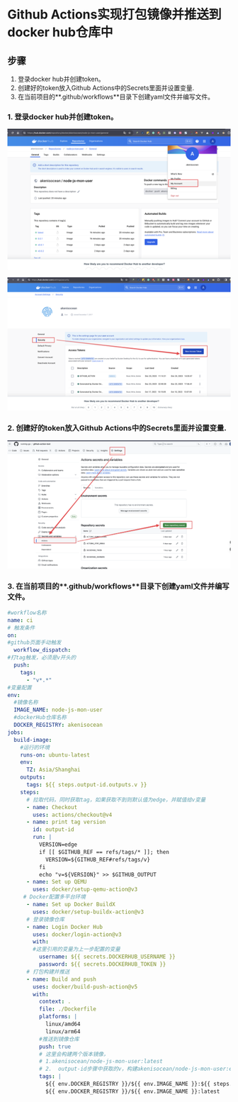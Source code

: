 # Github Actions实现打包镜像并推送到docker hub仓库中

## 步骤
1. 登录docker hub并创建token。
2. 创建好的token放入Github Actions中的Secrets里面并设置变量.
3. 在当前项目的**.github/workflows**目录下创建yaml文件并编写文件。

### 1. 登录docker hub并创建token。
![创建docker_hub中的token](./images/创建docker_hub中的token.png)

![docker_hub创建access_token](./images/docker_hub创建access_token.png)

### 2. 创建好的token放入Github Actions中的Secrets里面并设置变量.
![github_actions创建secrets](./images/github_actions创建secrets.png)

### 3. 在当前项目的**.github/workflows**目录下创建yaml文件并编写文件。
```yml
#workflow名称
name: ci
# 触发条件
on:
#github页面手动触发
  workflow_dispatch: 
#打tag触发，必须是v开头的
  push:
    tags:
      - "v*.*"
#变量配置      
env:
  #镜像名称
  IMAGE_NAME: node-js-mon-user
  #dockerHub仓库名称
  DOCKER_REGISTRY: akenisocean
jobs:
  build-image:
    #运行的环境  
    runs-on: ubuntu-latest
    env:
      TZ: Asia/Shanghai
    outputs:
      tags: ${{ steps.output-id.outputs.v }}
    steps:
      # 拉取代码，同时获取tag，如果获取不到则默认值为edge，并赋值给v变量
      - name: Checkout
        uses: actions/checkout@v4
      - name: print tag version
        id: output-id
        run: |
          VERSION=edge
          if [[ $GITHUB_REF == refs/tags/* ]]; then
            VERSION=${GITHUB_REF#refs/tags/v}
          fi
          echo "v=${VERSION}" >> $GITHUB_OUTPUT
      - name: Set up QEMU
        uses: docker/setup-qemu-action@v3    
     # Docker配置多平台环境
      - name: Set up Docker BuildX
        uses: docker/setup-buildx-action@v3        
      # 登录镜像仓库
      - name: Login Docker Hub
        uses: docker/login-action@v3
        with:
        #这里引用的变量为上一步配置的变量
          username: ${{ secrets.DOCKERHUB_USERNAME }}
          password: ${{ secrets.DOCKERHUB_TOKEN }}     
      # 打包构建并推送
      - name: Build and push
        uses: docker/build-push-action@v5
        with:
          context: .
          file: ./Dockerfile
          platforms: |
            linux/amd64
            linux/arm64
          #推送到镜像仓库  
          push: true
          # 这里会构建两个版本镜像，
          # 1.akenisocean/node-js-mon-user:latest
          # 2.  output-id步骤中获取的v，构建akenisocean/node-js-mon-user:edge或者akenisocean/node-js-mon-user:对应tag值
          tags: |
            ${{ env.DOCKER_REGISTRY }}/${{ env.IMAGE_NAME }}:${{ steps.output-id.outputs.v }}
            ${{ env.DOCKER_REGISTRY }}/${{ env.IMAGE_NAME }}:latest
```